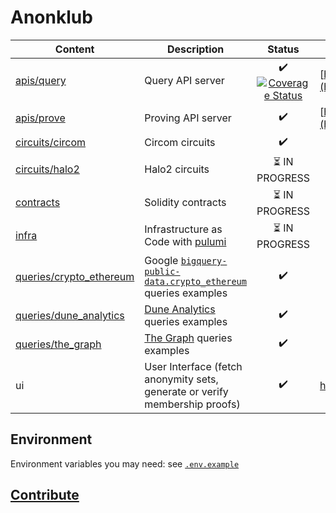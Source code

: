 # Anonklub

| Content                                            | Description                                                                                                                                                |                                                                                    Status                                                                                     | Live Version                                         |
| -------------------------------------------------- | ---------------------------------------------------------------------------------------------------------------------------------------------------------- | :---------------------------------------------------------------------------------------------------------------------------------------------------------------------------: | ---------------------------------------------------- |
| [apis/query](apis/query)                           | Query API server                                                                                                                                           | :heavy_check_mark: [![Coverage Status](https://coveralls.io/repos/github/anonklub/anonklub/badge.svg?branch=main)](https://coveralls.io/github/anonklub/anonklub?branch=main) | [https://anonset.fly.dev/](https://anonset.fly.dev/) |
| [apis/prove ](apis/prove)                          | Proving API server                                                                                                                                         |                                                                              :heavy_check_mark:                                                                               | [http://anonklub.xyz:3000](http://anonklub.xyz:3000) |
| [circuits/circom](circuits/circom)                 | Circom circuits                                                                                                                                            |                                                                              :heavy_check_mark:                                                                               |                                                      |
| [circuits/halo2](circuits/halo2)                   | Halo2 circuits                                                                                                                                             |                                                                     :hourglass_flowing_sand: IN PROGRESS                                                                      |                                                      |
| [contracts](contracts)                             | Solidity contracts                                                                                                                                         |                                                                     :hourglass_flowing_sand: IN PROGRESS                                                                      |                                                      |
| [infra](infra)                                     | Infrastructure as Code with [pulumi](https://www.pulumi.com/)                                                                                              |                                                                     :hourglass_flowing_sand: IN PROGRESS                                                                      |                                                      |
| [queries/crypto_ethereum](queries/crypto_ethereum) | Google [`bigquery-public-data.crypto_ethereum`](https://console.cloud.google.com/marketplace/product/ethereum/crypto-ethereum-blockchain) queries examples |                                                                              :heavy_check_mark:                                                                               |                                                      |
| [queries/dune_analytics](queries/dune_analytics)   | [Dune Analytics](https://dune.com/) queries examples                                                                                                       |                                                                              :heavy_check_mark:                                                                               |                                                      |
| [queries/the_graph](queries/the_graph)             | [The Graph](https://thegraph.com/en/) queries examples                                                                                                     |                                                                              :heavy_check_mark:                                                                               |                                                      |
| ui                                                 | User Interface (fetch anonymity sets, generate or verify membership proofs)                                                                                |                                                                              :heavy_check_mark:                                                                               | https://anonklub.fly.dev/                            |

## Environment

Environment variables you may need: see [`.env.example`](.env.example)

## [Contribute](https://github.com/anonklub/anonklub/contribute)

